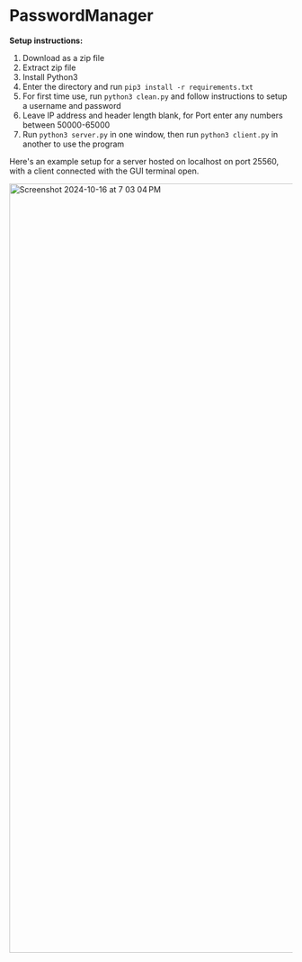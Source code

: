 # PasswordManager

**Setup instructions:**

1. Download as a zip file
2. Extract zip file
3. Install Python3
4. Enter the directory and run `pip3 install -r requirements.txt`
5. For first time use, run `python3 clean.py` and follow instructions to setup a username and password
6. Leave IP address and header length blank, for Port enter any numbers between 50000-65000
7. Run `python3 server.py` in one window, then run `python3 client.py` in another to use the program

Here's an example setup for a server hosted on localhost on port 25560, with a client connected with the GUI terminal open.

<img width="1369" alt="Screenshot 2024-10-16 at 7 03 04 PM" src="https://github.com/user-attachments/assets/d6050986-9766-497d-a919-06938417e8d7">

